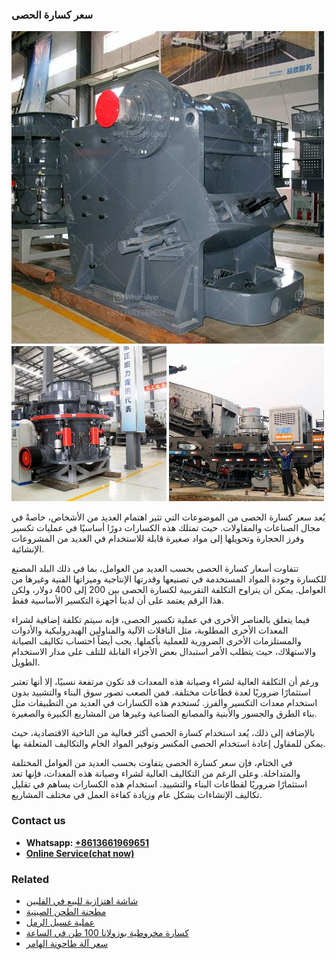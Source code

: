 <h3>سعر كسارة الحصى</h3><img src='1701851021.jpg' alt=''><p>يُعد سعر كسارة الحصى من الموضوعات التي تثير اهتمام العديد من الأشخاص، خاصةً في مجال الصناعات والمقاولات. حيث تمتلك هذه الكسارات دورًا أساسيًا في عمليات تكسير وفرز الحجارة وتحويلها إلى مواد صغيرة قابلة للاستخدام في العديد من المشروعات الإنشائية.</p><p>تتفاوت أسعار كسارة الحصى بحسب العديد من العوامل، بما في ذلك البلد المصنع للكسارة وجودة المواد المستخدمة في تصنيعها وقدرتها الإنتاجية وميزاتها الفنية وغيرها من العوامل. يمكن أن يتراوح التكلفة التقريبية لكسارة الحصى بين 200 إلى 400 دولار، ولكن هذا الرقم يعتمد على أن لدينا أجهزة التكسير الأساسية فقط.</p><p>فيما يتعلق بالعناصر الأخرى في عملية تكسير الحصى، فإنه سيتم تكلفة إضافية لشراء المعدات الأخرى المطلوبة، مثل الناقلات الآلية والمناولين الهيدروليكية والأدوات والمستلزمات الأخرى الضرورية للعملية بأكملها. يجب أيضاً احتساب تكاليف الصيانة والاستهلاك، حيث يتطلب الأمر استبدال بعض الأجزاء القابلة للتلف على مدار الاستخدام الطويل.</p><p>ورغم أن التكلفة العالية لشراء وصيانة هذه المعدات قد تكون مرتفعة نسبيًا، إلا أنها تعتبر استثمارًا ضروريًا لعدة قطاعات مختلفة. فمن الصعب تصور سوق البناء والتشييد بدون استخدام معدات التكسير والفرز. تُستخدم هذه الكسارات في العديد من التطبيقات مثل بناء الطرق والجسور والأبنية والمصانع الصناعية وغيرها من المشاريع الكبيرة والصغيرة.</p><p>بالإضافة إلى ذلك، يُعد استخدام كسارة الحصى أكثر فعالية من الناحية الاقتصادية، حيث يمكن للمقاول إعادة استخدام الحصى المكسر وتوفير المواد الخام والتكاليف المتعلقة بها.</p><p>في الختام، فإن سعر كسارة الحصى يتفاوت بحسب العديد من العوامل المختلفة والمتداخلة. وعلى الرغم من التكاليف العالية لشراء وصيانة هذه المعدات، فإنها تعد استثمارًا ضروريًا لقطاعات البناء والتشييد. استخدام هذه الكسارات يساهم في تقليل تكاليف الإنشاءات بشكل عام وزيادة كفاءة العمل في مختلف المشاريع.</p><h3>Contact us</h3><ul><li><strong>Whatsapp:&nbsp;<a href="https://wa.me/8613661969651">+8613661969651</a></strong></li><li><a href="https://swt.shibang-china.com/?git&amp;zhl&amp;سعر كسارة الحصى"><strong>Online Service(chat now)</strong></a></li></ul><h3>Related</h3><ul><li><a href='شاشة اهتزازية للبيع في الفلبين.md'>شاشة اهتزازية للبيع في الفلبين</a></li><li><a href='مطحنة الطحن الصينية.md'>مطحنة الطحن الصينية</a></li><li><a href='عملية غسيل الرمل.md'>عملية غسيل الرمل</a></li><li><a href='كسارة مخروطية بوزولانا 100 طن في الساعة.md'>كسارة مخروطية بوزولانا 100 طن في الساعة</a></li><li><a href='سعر آلة طاحونة الهامر.md'>سعر آلة طاحونة الهامر</a></li></ul>